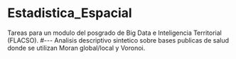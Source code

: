 # Estadistica_Espacial
Tareas para un modulo del posgrado de Big Data e Inteligencia Territorial (FLACSO). 
#---
Analisis descriptivo sintetico sobre bases publicas de salud donde se utilizan Moran global/local y Voronoi.
